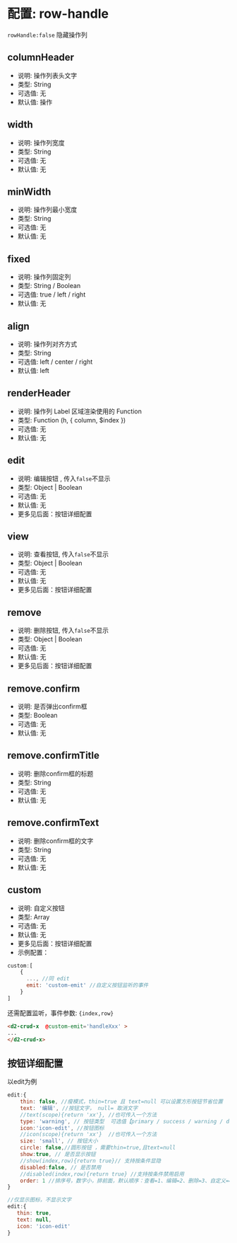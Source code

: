 # 配置: row-handle

`rowHandle:false` 隐藏操作列

## columnHeader

* 说明: 操作列表头文字
* 类型: String
* 可选值: 无
* 默认值: 操作

## width

* 说明: 操作列宽度
* 类型: String
* 可选值: 无
* 默认值: 无

## minWidth

* 说明: 操作列最小宽度
* 类型: String
* 可选值: 无
* 默认值: 无

## fixed

* 说明: 操作列固定列
* 类型: String / Boolean
* 可选值: true / left / right
* 默认值: 无

## align

* 说明: 操作列对齐方式
* 类型: String
* 可选值: left / center / right
* 默认值: left

## renderHeader

* 说明: 操作列 Label 区域渲染使用的 Function
* 类型: Function (h, { column, $index })
* 可选值: 无
* 默认值: 无

## edit

* 说明: 编辑按钮 , 传入`false`不显示
* 类型: Object | Boolean
* 可选值: 无
* 默认值: 无
* 更多见后面：按钮详细配置

## view

* 说明: 查看按钮, 传入`false`不显示
* 类型: Object | Boolean
* 可选值: 无
* 默认值: 无
* 更多见后面：按钮详细配置

## remove

* 说明: 删除按钮, 传入`false`不显示
* 类型: Object | Boolean
* 可选值: 无
* 默认值: 无
* 更多见后面：按钮详细配置

## remove.confirm

* 说明: 是否弹出confirm框
* 类型: Boolean
* 可选值: 无
* 默认值: 无

## remove.confirmTitle

* 说明: 删除confirm框的标题
* 类型: String
* 可选值: 无
* 默认值: 无

## remove.confirmText

* 说明: 删除confirm框的文字
* 类型: String
* 可选值: 无
* 默认值: 无


## custom

* 说明: 自定义按钮
* 类型: Array
* 可选值: 无
* 默认值: 无
* 更多见后面：按钮详细配置
* 示例配置：
```js
custom:[
    {
      ..., //同 edit 
      emit: 'custom-emit' //自定义按钮监听的事件
    }
]
```
还需配置监听，事件参数: `{index,row}`
 ```html
<d2-crud-x  @custom-emit='handleXxx' >
...
</d2-crud-x>
 ```

## 按钮详细配置
以edit为例
```js
edit:{
    thin: false, //瘦模式，thin=true 且 text=null 可以设置方形按钮节省位置 
    text: '编辑', //按钮文字， null= 取消文字
    //text(scope){return 'xx'}, //也可传入一个方法
    type: 'warning', // 按钮类型  可选值【primary / success / warning / danger / info / text】
    icon:'icon-edit', //按钮图标
    //icon(scope){return 'xx'}  //也可传入一个方法
    size: 'small', // 按钮大小
    circle: false,//圆形按钮 ，需要thin=true,且text=null
    show:true, // 是否显示按钮
    //show(index,row){return true}// 支持按条件显隐 
    disabled:false, // 是否禁用
    //disabled(index,row){return true} //支持按条件禁用启用 
    order: 1 //排序号，数字小，排前面，默认顺序：查看=1、编辑=2、删除=3、自定义=4
}
```
```js
//仅显示图标，不显示文字
edit:{
   thin: true,
   text: null,
   icon: 'icon-edit'
}
```
